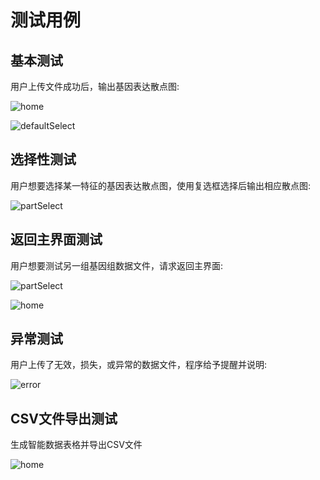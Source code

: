 # 测试用例

## 基本测试

  用户上传文件成功后，输出基因表达散点图:

![home](https://raw.githubusercontent.com/monchiXu/SRS/master/docs/UI/home.png)

![defaultSelect](https://raw.githubusercontent.com/monchiXu/SRS/master/docs/UI/defaultSelect.png)

## 选择性测试

  用户想要选择某一特征的基因表达散点图，使用复选框选择后输出相应散点图:

![partSelect](https://raw.githubusercontent.com/monchiXu/SRS/master/docs/UI/partSelect.png)

## 返回主界面测试

 用户想要测试另一组基因组数据文件，请求返回主界面:

![partSelect](https://raw.githubusercontent.com/monchiXu/SRS/master/docs/UI/partSelect.png)

![home](https://raw.githubusercontent.com/monchiXu/SRS/master/docs/UI/home.png)

## 异常测试

用户上传了无效，损失，或异常的数据文件，程序给予提醒并说明:

![error](https://www.bilibili.com/video/bv1f54y1X7Bw)

## CSV文件导出测试

生成智能数据表格并导出CSV文件

![home](https://www.bilibili.com/video/BV1dA411876t/)
